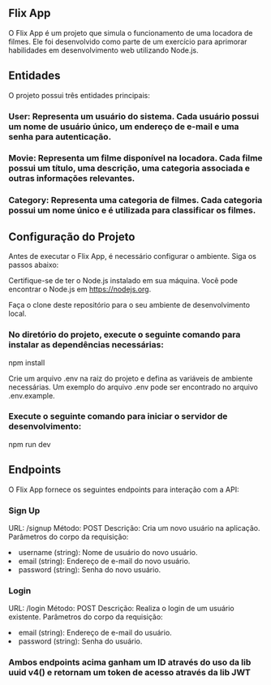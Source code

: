 ## Flix App
O Flix App é um projeto que simula o funcionamento de uma locadora de filmes. Ele foi desenvolvido como parte de um exercício para aprimorar habilidades em desenvolvimento web utilizando Node.js.

## Entidades
O projeto possui três entidades principais:


### User: Representa um usuário do sistema. Cada usuário possui um nome de usuário único, um endereço de e-mail e uma senha para autenticação.

### Movie: Representa um filme disponível na locadora. Cada filme possui um título, uma descrição, uma categoria associada e outras informações relevantes.

### Category: Representa uma categoria de filmes. Cada categoria possui um nome único e é utilizada para classificar os filmes.

## Configuração do Projeto
Antes de executar o Flix App, é necessário configurar o ambiente. Siga os passos abaixo:

Certifique-se de ter o Node.js instalado em sua máquina. Você pode encontrar o Node.js em https://nodejs.org.

Faça o clone deste repositório para o seu ambiente de desenvolvimento local.

### No diretório do projeto, execute o seguinte comando para instalar as dependências necessárias:

npm install

Crie um arquivo .env na raiz do projeto e defina as variáveis de ambiente necessárias. Um exemplo do arquivo .env pode ser encontrado no arquivo .env.example.

### Execute o seguinte comando para iniciar o servidor de desenvolvimento:

npm run dev

## Endpoints
O Flix App fornece os seguintes endpoints para interação com a API:

### Sign Up
URL: /signup
Método: POST
Descrição: Cria um novo usuário na aplicação.
Parâmetros do corpo da requisição:
<li>username (string): Nome de usuário do novo usuário.</li>
<li>email (string): Endereço de e-mail do novo usuário.</li>
<li>password (string): Senha do novo usuário.</li>

### Login
URL: /login
Método: POST
Descrição: Realiza o login de um usuário existente.
Parâmetros do corpo da requisição:
<li>email (string): Endereço de e-mail do usuário.</li>
<li>password (string): Senha do usuário.</li>

### Ambos endpoints acima ganham um ID através do uso da lib uuid v4() e retornam um token de acesso através da lib JWT
